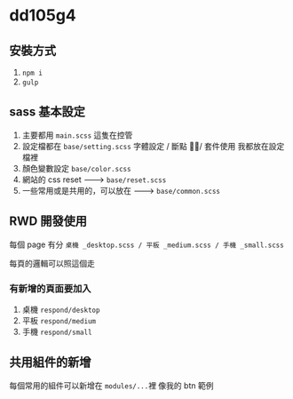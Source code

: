 # dd105g4

## 安裝方式 

 
1. `npm i ` 
2. `gulp`




## sass 基本設定

1. 主要都用 `main.scss` 這隻在控管
2. 設定檔都在 `base/setting.scss`
    字體設定 / 斷點 / 套件使用 我都放在設定檔裡
3. 顏色變數設定 `base/color.scss`
4. 網站的 css reset ---> `base/reset.scss`
5. 一些常用或是共用的，可以放在 ---> `base/common.scss`


## RWD 開發使用

每個 page 有分 `桌機 _desktop.scss / 平板 _medium.scss / 手機 _small.scss`

每頁的邏輯可以照這個走

### 有新增的頁面要加入 
1. 桌機 `respond/desktop `
2. 平板 `respond/medium`
3. 手機 `respond/small`

## 共用組件的新增

每個常用的組件可以新增在 `modules/...`裡
像我的 btn 範例










